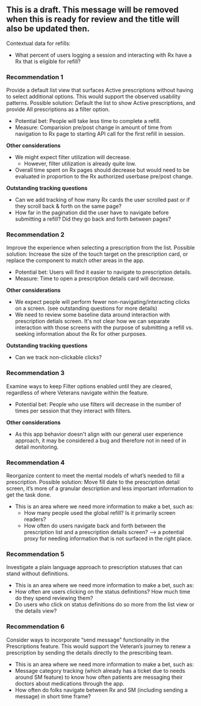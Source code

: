 ## This is a draft. This message will be removed when this is ready for review and the title will also be updated then.
Contextual data for refills:
* What percent of users logging a session and interacting with Rx have a Rx that is eligible for refill?

### Recommendation 1
Provide a default list view that surfaces Active prescriptions without having to select additional options. This would support the observed usability patterns. Possible solution: Default the list to show Active prescriptions, and provide All prescriptions as a filter option.
  * Potential bet: People will take less time to complete a refill.
  * Measure: Comparision pre/post change in amount of time from navigation to Rx page to starting API call for the first refill in session. 
  
 **Other considerations**
* We might expect filter utilization will decrease.
  * However, filter utilization is already quite low.
* Overall time spent on Rx pages should decrease but would need to be evaluated in proportion to the Rx authorized userbase pre/post change.
 
**Outstanding tracking questions**
* Can we add tracking of how many Rx cards the user scrolled past or if they scroll back & forth on the same page?
* How far in the pagination did the user have to navigate before submitting a refill? Did they go back and forth between pages?

### Recommendation 2
Improve the experience when selecting a prescription from the list. Possible solution: Increase the size of the touch target on the prescription card, or replace the component to match other areas in the app.
* Potential bet: Users will find it easier to navigate to prescription details.
* Measure: Time to open a prescription details card will decrease.

**Other considerations**
* We expect people will perform fewer non-navigating/interacting clicks on a screen. (see outstanding questions for more details)
* We need to review some baseline data around interaction with prescription detials screen. It's not clear how we can separate interaction with those screens with the purpose of submitting a refill vs. seeking information about the Rx for other purposes.

**Outstanding tracking questions**
* Can we track non-clickable clicks?

### Recommendation 3
Examine ways to keep Filter options enabled until they are cleared, regardless of where Veterans navigate within the feature.
* Potential bet: People who use filters will decrease in the number of times per session that they interact with filters. 

**Other considerations**
* As this app behavior doesn't align with our general user experience approach, it may be considered a bug and therefore not in need of in detail monitoring.

### Recommendation 4
Reorganize content to meet the mental models of what’s needed to fill a prescription. Possible solution: Move fill date to the prescription detail screen, it’s more of a granular description and less important information to get the task done.
* This is an area where we need more information to make a bet, such as:
  * How many people used the global refill? Is it primarily screen readers?
  * How often do users navigate back and forth between the prescription list and a prescription details screen? --> a potential proxy for needing information that is not surfaced in the right place.

### Recommendation 5
Investigate a plain language approach to prescription statuses that can stand without definitions.
* This is an area where we need more information to make a bet, such as:
 * How often are users clicking on the status definitions? How much time do they spend reviewing them?
 * Do users who click on status definitions do so more from the list view or the details view?

### Recommendation 6
Consider ways to incorporate “send message” functionality in the Prescriptions feature. This would support the Veteran’s journey to renew a prescription by sending the details directly to the prescribing team.
* This is an area where we need more information to make a bet, such as:
 * Message category tracking (which already has a ticket due to needs around SM feature) to know how often patients are messaging their doctors about medications through the app.
 * How often do folks navigate between Rx and SM (including sending a message) in short time frame?
 
